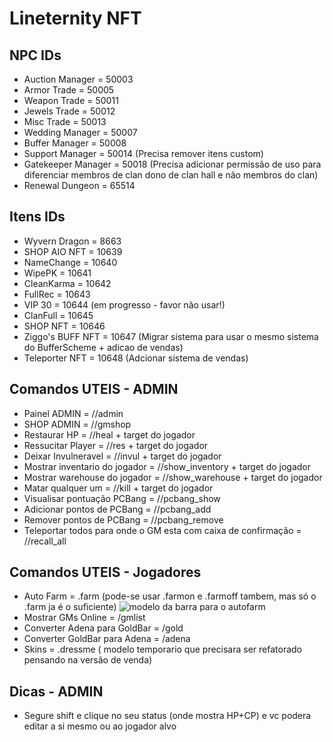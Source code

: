 # Lineternity NFT

## NPC IDs
* Auction Manager = 50003
* Armor Trade = 50005
* Weapon Trade = 50011
* Jewels Trade = 50012
* Misc Trade = 50013
* Wedding Manager = 50007
* Buffer Manager = 50008
* Support Manager = 50014 (Precisa remover itens custom)
* Gatekeeper Manager = 50018 (Precisa adicionar permissão de uso para diferenciar membros de clan dono de clan hall e não membros do clan)
* Renewal Dungeon = 65514

## Itens IDs
* Wyvern Dragon = 8663
* SHOP AIO NFT = 10639
* NameChange = 10640
* WipePK = 10641
* CleanKarma = 10642
* FullRec = 10643
* VIP 30 = 10644 (em progresso - favor não usar!)
* ClanFull = 10645
* SHOP NFT = 10646
* Ziggo's BUFF NFT = 10647 (Migrar sistema para usar o mesmo sistema do BufferScheme + adicao de vendas)
* Teleporter NFT = 10648 (Adcionar sistema de vendas)

## Comandos UTEIS - ADMIN
* Painel ADMIN = //admin
* SHOP ADMIN = //gmshop
* Restaurar HP = //heal + target do jogador
* Ressucitar Player = //res + target do jogador
* Deixar Invulneravel = //invul + target do jogador
* Mostrar inventario do jogador = //show_inventory + target do jogador
* Mostrar warehouse do jogador = //show_warehouse + target do jogador
* Matar qualquer um = //kill + target do jogador
* Visualisar pontuação PCBang = //pcbang_show
* Adicionar pontos de PCBang = //pcbang_add <quantidade>
* Remover pontos de PCBang = //pcbang_remove <quantidade>
* Teleportar todos para onde o GM esta com caixa de confirmação = //recall_all

## Comandos UTEIS - Jogadores
* Auto Farm = .farm (pode-se usar .farmon e .farmoff tambem, mas só o .farm ja é o suficiente)
![modelo da barra para o autofarm](https://i.imgur.com/DanYtk4.png)
* Mostrar GMs Online = /gmlist
* Converter Adena para GoldBar = /gold
* Converter GoldBar para Adena = /adena
* Skins = .dressme ( modelo temporario que precisara ser refatorado pensando na versão de venda)

## Dicas - ADMIN
* Segure shift e clique no seu status (onde mostra HP+CP) e vc podera editar a si mesmo ou ao jogador alvo

